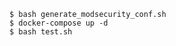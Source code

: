 ```$ git clone --branch v3.0/master https://github.com/SpiderLabs/owasp-modsecurity-crs.git
$ bash generate_modsecurity_conf.sh
$ docker-compose up -d
$ bash test.sh
```

